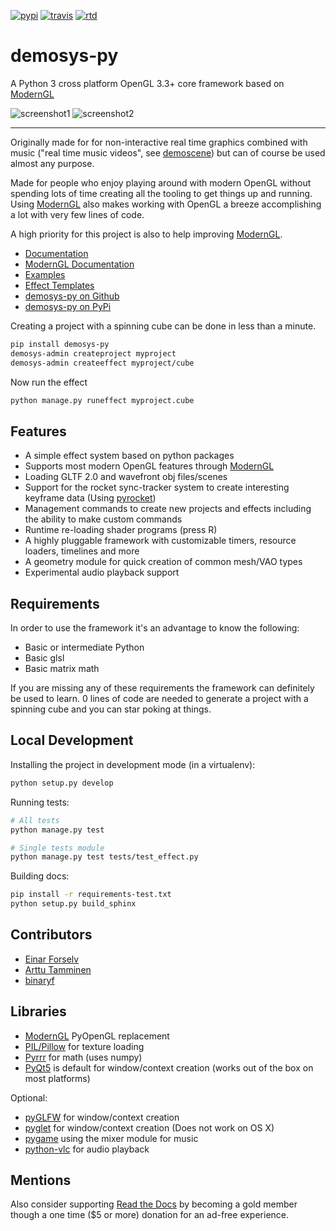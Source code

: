 [![pypi](https://img.shields.io/pypi/v/demosys-py.svg)](https://pypi.python.org/pypi/demosys-py) [![travis](https://travis-ci.org/Contraz/demosys-py.svg?branch=master)](https://travis-ci.org/Contraz/demosys-py) [![rtd](https://readthedocs.org/projects/demosys-py/badge/?version=latest)](http://demosys-py.readthedocs.io/en/latest/?badge=latest)

demosys-py
==========

A Python 3 cross platform OpenGL 3.3+ core framework based on [ModernGL](https://github.com/cprogrammer1994/ModernGL)

![screenshot1](https://camo.githubusercontent.com/32ce052715e574ae4e6fc60384b5070cbc9aaa27/68747470733a2f2f6f626a656374732e7a657474612e696f3a383434332f76312f415554485f30366532646265613565383234363230623230623437303139373332333237372f636f6e7472617a2e6e6f2d7374617469632f6766782f70726f64756374696f6e732f53696d4c696665332e706e67) ![screenshot2](https://camo.githubusercontent.com/653387f2f7f144b29b6fb9c891a17482b089e02d/68747470733a2f2f6f626a656374732e7a657474612e696f3a383434332f76312f415554485f30366532646265613565383234363230623230623437303139373332333237372f636f6e7472617a2e6e6f2d7374617469632f6766782f70726f64756374696f6e732f53696d4c696665322e706e67)

---

Originally made for for non-interactive real time graphics combined with music
("real time music videos", see [demoscene](https://en.wikipedia.org/wiki/Demoscene))
but can of course be used almost any purpose.

Made for people who enjoy playing around with modern OpenGL without spending lots of
time creating all the tooling to get things up and running. Using [ModernGL](https://github.com/cprogrammer1994/ModernGL)
also makes working with OpenGL a breeze accomplishing a lot with very few lines of code.

A high priority for this project is also to help improving [ModernGL](https://github.com/cprogrammer1994/ModernGL).

* [Documentation](http://demosys-py.readthedocs.io/)
* [ModernGL Documentation](https://moderngl.readthedocs.io)
* [Examples](https://github.com/Contraz/demosys-py/tree/master/examples)
* [Effect Templates](https://github.com/Contraz/demosys-py/tree/master/demosys/effect_templates)
* [demosys-py on Github](https://github.com/Contraz/demosys-py)
* [demosys-py on PyPi](https://pypi.python.org/pypi/demosys-py)

Creating a project with a spinning cube can be done in less than a minute.

```bash
pip install demosys-py
demosys-admin createproject myproject
demosys-admin createeffect myproject/cube
```

Now run the effect

```bash
python manage.py runeffect myproject.cube
```

Features
--------

* A simple effect system based on python packages
* Supports most modern OpenGL features through [ModernGL](https://github.com/cprogrammer1994/ModernGL)
* Loading GLTF 2.0 and wavefront obj files/scenes
* Support for the rocket sync-tracker system to create interesting keyframe data (Using [pyrocket](https://github.com/Contraz/pyrocket))
* Management commands to create new projects and effects including the ability to make custom commands
* Runtime re-loading shader programs (press R)
* A highly pluggable framework with customizable timers, resource loaders, timelines and more
* A geometry module for quick creation of common mesh/VAO types
* Experimental audio playback support

Requirements
------------

In order to use the framework it's an advantage to know the following:

* Basic or intermediate Python
* Basic glsl
* Basic matrix math

If you are missing any of these requirements the framework can definitely be used to learn. 0 lines of code are needed to generate a project with a spinning cube and you can star poking at things.

Local Development
-----------------

Installing the project in development mode (in a virtualenv):

```bash
python setup.py develop
```

Running tests:

```bash
# All tests
python manage.py test

# Single tests module
python manage.py test tests/test_effect.py
```

Building docs:

```bash
pip install -r requirements-test.txt
python setup.py build_sphinx
```

Contributors
------------

* [Einar Forselv](https://github.com/einarf)
* [Arttu Tamminen](https://github.com/helgrima)
* [binaryf](https://github.com/binaryf)

Libraries
---------

* [ModernGL](https://github.com/cprogrammer1994/ModernGL) PyOpenGL replacement
* [PIL/Pillow](https://github.com/python-pillow/Pillow) for texture loading
* [Pyrrr](https://github.com/adamlwgriffiths/Pyrr) for math (uses numpy)
* [PyQt5](https://pypi.org/project/PyQt5/) is default for window/context creation (works out of the box on most platforms)

Optional:

* [pyGLFW](https://github.com/FlorianRhiem/pyGLFW) for window/context creation
* [pyglet](https://bitbucket.org/pyglet/pyglet/wiki/Home) for window/context creation (Does not work on OS X)
* [pygame](https://www.pygame.org) using the mixer module for music
* [python-vlc](https://github.com/oaubert/python-vlc) for audio playback

Mentions
--------

Also consider supporting [Read the Docs](https://readthedocs.org/sustainability/) by becoming a gold member
though a one time ($5 or more) donation for an ad-free experience.
